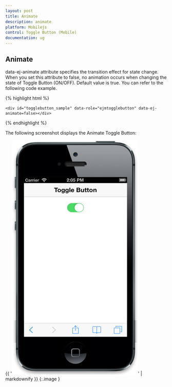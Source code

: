 ```yaml
---
layout: post
title: Animate
description: animate
platform: Mobilejs
control: Toggle Button (Mobile)
documentation: ug
---
```


## Animate

data-ej-animate attribute specifies the transition effect for state change. When you set this attribute to false, no animation occurs when changing the state of Toggle Button (ON/OFF). Default value is true. You can refer to the following code example.

{% highlight html %}

    <div id="togglebutton_sample" data-role="ejmtogglebutton" data-ej-animate=false></div>    



{% endhighlight %}



The following screenshot displays the Animate Toggle Button:

{{ '![C:/Users/vincentxavier/Desktop/Work/Documentation/Complete Doc/ToggleButton/images/ios7_4.png](Animate_images/Animate_img1.png)' | markdownify }}
{:.image }


